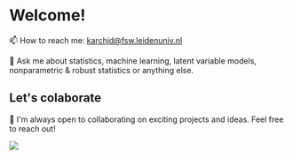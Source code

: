 # Welcome!

📫 How to reach me: karchjd@fsw.leidenuniv.nl

💬 Ask me about statistics, machine learning, latent variable models, nonparametric & robust statistics or anything else.

## Let's colaborate 

🚀 I'm always open to collaborating on exciting projects and ideas. Feel free to reach out!


![](profile-3d-contrib/profile-gitblock.svg)

